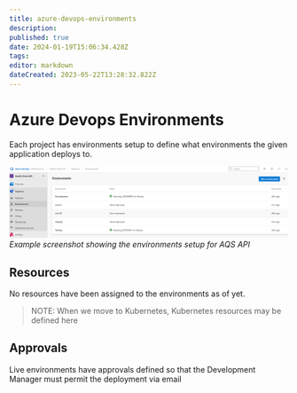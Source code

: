 ```yaml
---
title: azure-devops-environments
description: 
published: true
date: 2024-01-19T15:06:34.428Z
tags: 
editor: markdown
dateCreated: 2023-05-22T13:28:32.822Z
---
```


# Azure Devops Environments

Each project has environments setup to define what environments the given application deploys to.

![Screenshot of the Environments created for "Health Check API"](assets/Screenshot%202023-05-09%20111925.png)
*Example screenshot showing the environments setup for AQS API*

## Resources

No resources have been assigned to the environments as of yet.

> NOTE: When we move to Kubernetes, Kubernetes resources may be defined here

## Approvals

Live environments have approvals defined so that the Development Manager must permit the deployment via email
